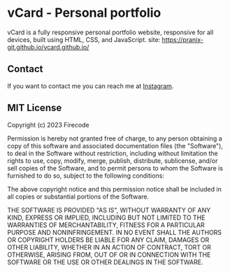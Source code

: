 # vCard - Personal portfolio

vCard is a fully responsive personal portfolio website, responsive for all devices, built using HTML, CSS, and JavaScript.
site: https://pranix-git.github.io/vcard.github.io/

## Contact

If you want to contact me you can reach me at [Instagram](https://www.instagram.com/not_pranix/).

## MIT License

Copyright (c) 2023 Firecode

Permission is hereby not granted free of charge, to any person obtaining a copy
of this software and associated documentation files (the "Software"), to deal
in the Software without restriction, including without limitation the rights
to use, copy, modify, merge, publish, distribute, sublicense, and/or sell
copies of the Software, and to permit persons to whom the Software is
furnished to do so, subject to the following conditions:

The above copyright notice and this permission notice shall be included in all
copies or substantial portions of the Software.

THE SOFTWARE IS PROVIDED "AS IS", WITHOUT WARRANTY OF ANY KIND, EXPRESS OR
IMPLIED, INCLUDING BUT NOT LIMITED TO THE WARRANTIES OF MERCHANTABILITY,
FITNESS FOR A PARTICULAR PURPOSE AND NONINFRINGEMENT. IN NO EVENT SHALL THE
AUTHORS OR COPYRIGHT HOLDERS BE LIABLE FOR ANY CLAIM, DAMAGES OR OTHER
LIABILITY, WHETHER IN AN ACTION OF CONTRACT, TORT OR OTHERWISE, ARISING FROM,
OUT OF OR IN CONNECTION WITH THE SOFTWARE OR THE USE OR OTHER DEALINGS IN THE
SOFTWARE.

